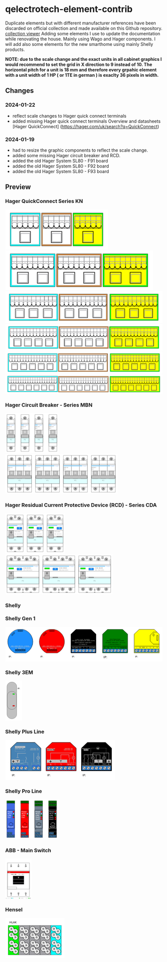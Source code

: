 # qelectrotech-element-contrib
Duplicate elements but with different manufacturer references have been discarded on official collection and made available on this Github repository.
[collection viewer](https://download.qelectrotech.org/qet/elements_contrib/index.html)
Adding some elements I use to update the documentation while renovating the house. Mainly using Wago and Hager components.
I will add also some elements for the new smarthome using mainly Shelly products.

__NOTE: due to the scale change and the exact units in all cabinet graphics I would recommend to set the grid in X direction to 9 instead of 10. The horizontal pitch for a unit is 18 mm  and therefore every grpahic element with a unit width of 1 HP ( or 1TE in german ) is exaclty 36 pixels in width.__

## Changes

### 2024-01-22
* reflect scale changes to Hager quick connect terminals
* added missing Hager quick connect terminals
  Overview and datasheets [Hager QuickConnect] (https://hager.com/uk/search?q=QuickConnect)

### 2024-01-19
* had to resize the graphic components to reflect the scale change.
* added some missing Hager circuit breaker and RCD.
* added the old Hager System SL80 - F91 board
* added the old Hager System SL80 - F92 board
* added the old Hager System SL80 - F93 board

## Preview
### Hager QuickConnect Series KN
![Hager QuickConnect Terminals - Serie KN06](preview/hager/kn06.png)
![Hager QuickConnect Terminals - Series KN10](preview/hager/kn10.png)
![Hager QuickConnect Terminals - Series KN14](preview/hager/kn14.png)
![Hager QuickConnect Terminals - Series KN18](preview/hager/kn18.png)
![Hager QuickConnect Terminals - Series KN22](preview/hager/kn22.png)
![Hager QuickConnect Terminals - Series KN26](preview/hager/kn26.png)
### Hager Circuit Breaker - Series MBN
![Hager Circuit Breaker - Series MBN1xx](preview/hager/mbn1xx.png)
![Hager Circuit Breaker - Series MBN3xx](preview/hager/mbn3xx.png)
### Hager Residual Current Protective Device (RCD) - Series CDA
![Hager RCD - Series CDA2xx](preview/hager/cda2xx.png)
![Hager RCD - Series CDA4xx](preview/hager/cda4xx.png)
### Shelly
### Shelly Gen 1
![Elements of Generation 1 devices](preview/shelly/1_shelly_v1.png)
### Shelly 3EM
![Shelly 3 EM](preview/shelly/2_shelly_3em.png)
### Shelly Plus Line
![Elements of the Plus line](preview/shelly/3_shelly_plus.png)
### Shelly Pro Line
![Elements of the Pro line](preview/shelly/4_shelly_pro.png)
### ABB - Main Switch
![ABB E463/3KB](preview/abb/abb_e463.png)
### Hensel
![Hensel KKL54](preview/hensel/hens_kkl54.png)
